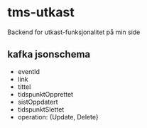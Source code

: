 # tms-utkast

Backend for utkast-funksjonalitet på min side


## kafka jsonschema
- eventId
- link
- tittel
- tidspunktOpprettet
- sistOppdatert
- tidspunktSlettet
- operation: {Update, Delete}
